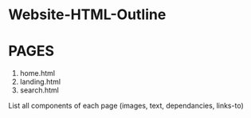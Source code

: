 # Website-HTML-Outline

# PAGES
  1. home.html
  2. landing.html
  3. search.html

  List all components of each page (images, text, dependancies, links-to)
